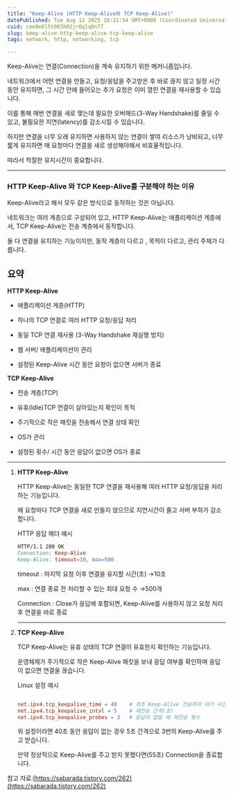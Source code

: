 ```yaml
---
title: "Keep-Alive (HTTP Keep-Alive와 TCP Keep-Alive)"
datePublished: Tue Aug 12 2025 10:21:54 GMT+0000 (Coordinated Universal Time)
cuid: cme8e6l5t003h02jr0qlq0n77
slug: keep-alive-http-keep-alive-tcp-keep-alive
tags: network, http, networking, tcp

---
```


Keep-Alive는 연결(Connection)을 계속 유지하기 위한 메커니즘입니다.

네트워크에서 어떤 연결을 만들고, 요청/응답을 주고받은 후 바로 끊지 않고 일정 시간 동안 유지하면, 그 시간 안에 들어오는 추가 요청은 이미 열린 연결을 재사용할 수 있습니다.

이를 통해 매번 연결을 새로 맺는데 필요한 오버헤드(3-Way Handshake)를 줄일 수 있고, 불필요한 지연(latency)를 감소시킬 수 있습니다.

하지만 연결을 너무 오래 유지하면 사용하지 않는 연결이 쌓여 리소스가 낭비되고, 너무 짧게 유지하면 매 요청마다 연결을 새로 생성해야해서 비효율적입니다.

따라서 적절한 유지시간이 중요합니다.

---

### HTTP Keep-Alive 와 TCP Keep-Alive를 구분해야 하는 이유

Keep-Alive라고 해서 모두 같은 방식으로 동작하는 것은 아닙니다.

네트워크는 여러 계층으로 구성되어 있고, HTTP Keep-Alive는 애플리케이션 계층에서, TCP Keep-Alive는 전송 계층에서 동작합니다.

둘 다 연결을 유지하는 기능이지만, 동작 계층이 다르고 , 목적이 다르고, 관리 주체가 다릅니다.

## 요약

**HTTP Keep-Alive**

* 애플리케이션 계층(HTTP)
    
* 하나의 TCP 연결로 여러 HTTP 요청/응답 처리
    
* 동일 TCP 연결 재사용 (3-Way Handshake 재실행 방지)
    
* 웹 서버/ 애플리케이션이 관리
    
* 설정된 Keep-Alive 시간 동안 요청이 없으면 서버가 종료
    

**TCP Keep-Alive**

* 전송 계층(TCP)
    
* 유휴(Idle)TCP 연결이 살아있는지 확인이 목적
    
* 주기적으로 작은 패킷을 전송해서 연결 상태 확인
    
* OS가 관리
    
* 설정된 횟수/ 시간 동안 응답이 없으면 OS가 종료
    

---

1. **HTTP Keep-Alive**
    
    HTTP Keep-Alive는 동일한 TCP 연결을 재사용해 여러 HTTP 요청/응답을 처리하는 기능입니다.
    
    매 요청마다 TCP 연결을 새로 만들지 않으므로 지연시간이 줄고 서버 부하가 감소합니다.
    
    HTTP 응답 헤더 예시
    
    ```makefile
    HTTP/1.1 200 OK
    Connection: Keep-Alive 
    Keep-Alive: timeout=10, max=500
    ```
    
    timeout : 마지막 요청 이후 연결을 유지할 시간(초) →10초
    
    max : 연결 종료 전 처리할 수 있는 최대 요청 수 →500개
    
    Connection : Close가 응답에 포함되면, Keep-Alive를 사용하지 않고 요청 처리 후 연결을 바로 종료
    
    ---
    
2. **TCP Keep-Alive**
    
    TCP Keep-Alive는 유휴 상태의 TCP 연결이 유효한지 확인하는 기능입니다.
    
    운영체제가 주기적으로 작은 Keep-Alive 패킷을 보내 응답 여부를 확인하며 응답이 없으면 연결을 끊습니다.
    
    Linux 설정 예시
    
    ```makefile
    
    net.ipv4.tcp_keepalive_time = 40    # 최초 Keep-Alive 전송까지 대기 시간(초)
    net.ipv4.tcp_keepalive_intvl = 5    # 재전송 간격(초)
    net.ipv4.tcp_keepalive_probes = 3   # 응답이 없을 때 재전송 횟수
    ```
    
    위 설정이라면 40초 동안 응답이 없는 경우 5초 간격으로 3번의 Keep-Alive를 주고 받습니다.
    
    만약 정상적으로 Keep-Alive를 주고 받지 못했다면(55초) Connection을 종료합니다.
    

참고 자료:[https://sabarada.tistory.com/262](https://sabarada.tistory.com/262)